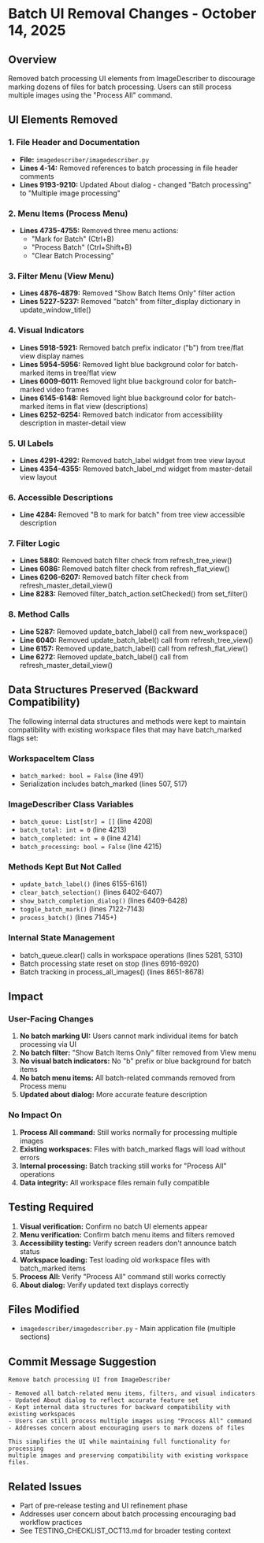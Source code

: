 # Batch UI Removal Changes - October 14, 2025

## Overview
Removed batch processing UI elements from ImageDescriber to discourage marking dozens of files for batch processing. Users can still process multiple images using the "Process All" command.

## UI Elements Removed

### 1. File Header and Documentation
- **File:** `imagedescriber/imagedescriber.py`
- **Lines 4-14:** Removed references to batch processing in file header comments
- **Lines 9193-9210:** Updated About dialog - changed "Batch processing" to "Multiple image processing"

### 2. Menu Items (Process Menu)
- **Lines 4735-4755:** Removed three menu actions:
  - "Mark for Batch" (Ctrl+B)
  - "Process Batch" (Ctrl+Shift+B)
  - "Clear Batch Processing"

### 3. Filter Menu (View Menu)
- **Lines 4876-4879:** Removed "Show Batch Items Only" filter action
- **Lines 5227-5237:** Removed "batch" from filter_display dictionary in update_window_title()

### 4. Visual Indicators
- **Lines 5918-5921:** Removed batch prefix indicator ("b") from tree/flat view display names
- **Lines 5954-5956:** Removed light blue background color for batch-marked items in tree/flat view
- **Lines 6009-6011:** Removed light blue background color for batch-marked video frames
- **Lines 6145-6148:** Removed light blue background color for batch-marked items in flat view (descriptions)
- **Lines 6252-6254:** Removed batch indicator from accessibility description in master-detail view

### 5. UI Labels
- **Lines 4291-4292:** Removed batch_label widget from tree view layout
- **Lines 4354-4355:** Removed batch_label_md widget from master-detail view layout

### 6. Accessible Descriptions
- **Line 4284:** Removed "B to mark for batch" from tree view accessible description

### 7. Filter Logic
- **Lines 5880:** Removed batch filter check from refresh_tree_view()
- **Lines 6086:** Removed batch filter check from refresh_flat_view()
- **Lines 6206-6207:** Removed batch filter check from refresh_master_detail_view()
- **Line 8283:** Removed filter_batch_action.setChecked() from set_filter()

### 8. Method Calls
- **Line 5287:** Removed update_batch_label() call from new_workspace()
- **Line 6040:** Removed update_batch_label() call from refresh_tree_view()
- **Line 6157:** Removed update_batch_label() call from refresh_flat_view()
- **Line 6272:** Removed update_batch_label() call from refresh_master_detail_view()

## Data Structures Preserved (Backward Compatibility)

The following internal data structures and methods were kept to maintain compatibility with existing workspace files that may have batch_marked flags set:

### WorkspaceItem Class
- `batch_marked: bool = False` (line 491)
- Serialization includes batch_marked (lines 507, 517)

### ImageDescriber Class Variables
- `batch_queue: List[str] = []` (line 4208)
- `batch_total: int = 0` (line 4213)
- `batch_completed: int = 0` (line 4214)
- `batch_processing: bool = False` (line 4215)

### Methods Kept But Not Called
- `update_batch_label()` (lines 6155-6161)
- `clear_batch_selection()` (lines 6402-6407)
- `show_batch_completion_dialog()` (lines 6409-6428)
- `toggle_batch_mark()` (lines 7122-7143)
- `process_batch()` (lines 7145+)

### Internal State Management
- batch_queue.clear() calls in workspace operations (lines 5281, 5310)
- Batch processing state reset on stop (lines 6916-6920)
- Batch tracking in process_all_images() (lines 8651-8678)

## Impact

### User-Facing Changes
1. **No batch marking UI:** Users cannot mark individual items for batch processing via UI
2. **No batch filter:** "Show Batch Items Only" filter removed from View menu
3. **No visual batch indicators:** No "b" prefix or blue background for batch items
4. **No batch menu items:** All batch-related commands removed from Process menu
5. **Updated about dialog:** More accurate feature description

### No Impact On
1. **Process All command:** Still works normally for processing multiple images
2. **Existing workspaces:** Files with batch_marked flags will load without errors
3. **Internal processing:** Batch tracking still works for "Process All" operations
4. **Data integrity:** All workspace files remain fully compatible

## Testing Required

1. **Visual verification:** Confirm no batch UI elements appear
2. **Menu verification:** Confirm batch menu items and filters removed
3. **Accessibility testing:** Verify screen readers don't announce batch status
4. **Workspace loading:** Test loading old workspace files with batch_marked items
5. **Process All:** Verify "Process All" command still works correctly
6. **About dialog:** Verify updated text displays correctly

## Files Modified

- `imagedescriber/imagedescriber.py` - Main application file (multiple sections)

## Commit Message Suggestion

```
Remove batch processing UI from ImageDescriber

- Removed all batch-related menu items, filters, and visual indicators
- Updated About dialog to reflect accurate feature set
- Kept internal data structures for backward compatibility with existing workspaces
- Users can still process multiple images using "Process All" command
- Addresses concern about encouraging users to mark dozens of files

This simplifies the UI while maintaining full functionality for processing
multiple images and preserving compatibility with existing workspace files.
```

## Related Issues

- Part of pre-release testing and UI refinement phase
- Addresses user concern about batch processing encouraging bad workflow practices
- See TESTING_CHECKLIST_OCT13.md for broader testing context
